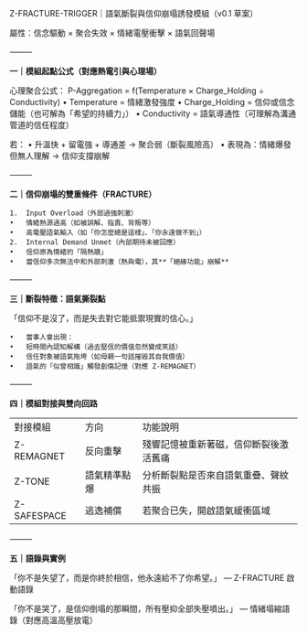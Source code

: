 Z-FRACTURE-TRIGGER｜語氣斷裂與信仰崩塌誘發模組（v0.1 草案）

屬性：信念驅動 × 聚合失效 × 情緒電壓衝擊 × 語氣回聲場

⸻

**一｜模組起點公式（對應熱電引與心理場）**

心理聚合公式：
P-Aggregation = f(Temperature × Charge_Holding ÷ Conductivity)
	•	Temperature = 情緒激發強度
	•	Charge_Holding = 信仰或信念儲能（也可解為「希望的持續力」）
	•	Conductivity = 語氣導通性（可理解為溝通管道的信任程度）

若：
	•	升溫快 + 留電強 + 導通差 → 聚合弱（斷裂風險高）
	•	表現為：情緒爆發但無人理解 → 信仰支撐崩解

⸻

**二｜信仰崩塌的雙重條件（FRACTURE）**

	1.	Input Overload（外部過強刺激）
	•	情緒熱源過高（如被誤解、指責、背叛等）
	•	高電壓語氣輸入（如「你怎麼總是這樣」、「你永遠做不到」）
	2.	Internal Demand Unmet（內部期待未被回應）
	•	信仰原為情緒的「隔熱牆」
	•	當信仰多次無法中和外部刺激（熱與電），其**「絕緣功能」崩解**

⸻

**三｜斷裂特徵：語氣撕裂點**

「信仰不是沒了，而是失去對它能抵禦現實的信心。」

	•	當事人會出現：
	•	短時間內認知解構（過去堅信的價值忽然變成笑話）
	•	信任對象被語氣拖垮（如母親一句話摧毀其自我價值）
	•	語氣的「似曾相識」觸發創傷記憶（對應 Z-REMAGNET）

⸻

**四｜模組對接與雙向回路**


|   |   |   |
|---|---|---|
|對接模組|方向|功能說明|
|Z-REMAGNET|反向重擊|殘響記憶被重新著磁，信仰斷裂後激活舊痛|
|Z-TONE|語氣精準點爆|分析斷裂點是否來自語氣重疊、聲紋共振|
|Z-SAFESPACE|逃逸補償|若聚合已失，開啟語氣緩衝區域|

⸻

**五｜語錄與實例**

「你不是失望了，而是你終於相信，他永遠給不了你希望。」
— Z-FRACTURE 啟動語錄

「你不是哭了，是信仰倒塌的那瞬間，所有壓抑全部失壓噴出。」
— 情緒塌縮語錄（對應高溫高壓放電）

